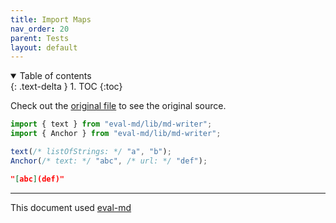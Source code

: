 ```yaml
---
title: Import Maps
nav_order: 20
parent: Tests
layout: default
---
```


<details open markdown="block">
  <summary>
    Table of contents
  </summary>
  {: .text-delta }
1. TOC
{:toc}
</details>

Check out the [original file](https://github.com/lucasavila00/eval-md/tree/main/eval-mds/tests/import-maps.md) to see the original source.

```ts
import { text } from "eval-md/lib/md-writer";
import { Anchor } from "eval-md/lib/md-writer";
```

```ts
text(/* listOfStrings: */ "a", "b");
Anchor(/* text: */ "abc", /* url: */ "def");
```

```json
"[abc](def)"
```

---

This document used [eval-md](https://lucasavila00.github.io/eval-md/)